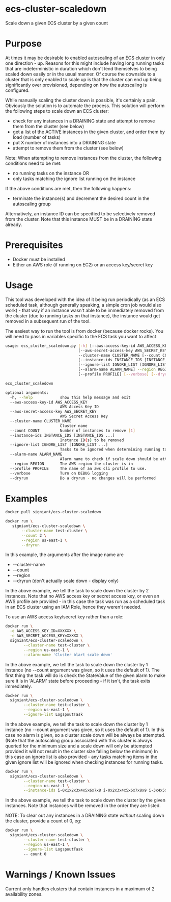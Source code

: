 # ecs-cluster-scaledown
Scale down a given ECS cluster by a given count

# Purpose
At times it may be desirable to enabled autoscaling of an ECS cluster in only one direction - up. Reasons
for this might include having long running tasks that are indeterministic in duration which don't lend
themselves to being scaled down easily or in the usual manner. Of course the downside to a cluster that
is only enabled to scale up is that the cluster can end up being significantly over provisioned, 
depending on how the autoscaling is configured.

While manually scaling the cluster down is possible, it's certainly a pain. Obviously the solution is
to automate the process. This solution will perform the following steps to scale down an ECS cluster:
* check for any instances in a DRAINING state and attempt to remove them from the cluster (see below)
* get a list of the ACTIVE instances in the given cluster, and order them by load (number of tasks)
* put X number of instances into a DRAINING state
* attempt to remove them from the cluster (see below)

Note: When attempting to remove instances from the cluster, the following conditions need to be met:
* no running tasks on the instance OR
* only tasks matching the ignore list running on the instance

If the above conditions are met, then the following happens:
* terminate the instance(s) and decrement the desired count in the autoscaling group
 
Alternatively, an instance ID can be specified to be selectively removed from the cluster. Note that this
instance MUST be in a DRAINING state already.

# Prerequisites
* Docker must be installed
* Either an AWS role (if running on EC2) or an access key/secret key

# Usage

This tool was developed with the idea of it being run periodically (as an ECS scheduled task, although 
generally speaking, a simple cron job would also work) - that way if an instance wasn't able to be
immediately removed from the cluster (due to running tasks on that instance), the instance would get
removed in a subsequent run of the tool.

The easiest way to run the tool is from docker (because docker rocks).
You will need to pass in variables specific to the ECS task you want to affect

```bash
usage: ecs_cluster_scaledown.py [-h] [--aws-access-key-id AWS_ACCESS_KEY]
                                [--aws-secret-access-key AWS_SECRET_KEY]
                                --cluster-name CLUSTER_NAME [--count COUNT]
                                [--instance-ids INSTANCE_IDS [INSTANCE_IDS ...]]
                                [--ignore-list IGNORE_LIST [IGNORE_LIST ...]]
                                [--alarm-name ALARM_NAME] --region REGION
                                [--profile PROFILE] [--verbose] [--dryrun]

ecs_cluster_scaledown

optional arguments:
  -h, --help            show this help message and exit
  --aws-access-key-id AWS_ACCESS_KEY
                        AWS Access Key ID
  --aws-secret-access-key AWS_SECRET_KEY
                        AWS Secret Access Key
  --cluster-name CLUSTER_NAME
                        Cluster name
  --count COUNT         Number of instances to remove [1]
  --instance-ids INSTANCE_IDS [INSTANCE_IDS ...]
                        Instance ID(s) to be removed
  --ignore-list IGNORE_LIST [IGNORE_LIST ...]
                        Tasks to be ignored when determining running tasks
  --alarm-name ALARM_NAME
                        Alarm name to check if scale down should be attempted
  --region REGION       The AWS region the cluster is in
  --profile PROFILE     The name of an aws cli profile to use.
  --verbose             Turn on DEBUG logging
  --dryrun              Do a dryrun - no changes will be performed
```

# Examples

```bash
docker pull signiant/ecs-cluster-scaledown
```

```bash
docker run \
   signiant/ecs-cluster-scaledown \
       --cluster-name test-cluster \
       --count 2 \
       --region us-east-1 \
       --dryrun
```

In this example, the arguments after the image name are

* --cluster-name <ECS cluster name>
* --count <Number of instances to scale down by>
* --region <AWS region>
* --dryrun (don't actually scale down - display only)

In the above example, we tell the task to scale down the cluster by 2 instances. Note that no AWS
access key or secret access key, or even an AWS profile are provided - in this case the task was run
as a scheduled task in an ECS cluster using an IAM Role, hence they weren't needed.

To use an AWS access key/secret key rather than a role:

```bash
docker run \
  -e AWS_ACCESS_KEY_ID=XXXXXX \
  -e AWS_SECRET_ACCESS_KEY=XXXXX \
  signiant/ecs-cluster-scaledown \
        --cluster-name test-cluster \
        --region us-east-1 \
        --alarm-name 'Cluster blart scale down'
```

In the above example, we tell the task to scale down the cluster by 1 instance (no --count argument was
given, so it uses the default of 1). The first thing the task will do is check the StateValue of the given
alarm to make sure it is in 'ALARM' state before proceeding - if it isn't, the task exits immediately.

```bash
docker run \
  signiant/ecs-cluster-scaledown \
        --cluster-name test-cluster \
        --region us-east-1 \
        --ignore-list LogspoutTask
```

In the above example, we tell the task to scale down the cluster by 1 instance (no --count argument was
given, so it uses the default of 1). In this case no alarm is given, so a cluster scale down will be 
always be attempted. (Note that the autoscaling group associated with this cluster is always queried for
the minimum size and a scale down will only be attempted provided it will not result in the cluster size
falling below the minimum) In this case an ignore list is also provided - any tasks matching items in the
given ignore list will be ignored when checking instances for running tasks.

```bash
docker run \
  signiant/ecs-cluster-scaledown \
        --cluster-name test-cluster \
        --region us-east-1 \
        --instance-ids i-0x1x2x3x4x5x6x7x8 i-0x2x3x4x5x6x7x8x9 i-3x4x5x6x7x8x9x0x1
```

In the above example, we tell the task to scale down the cluster by the given instances. Note that 
instances will be removed in the order they are listed.

NOTE: To clear out any instances in a DRAINING state *without* scaling down the cluster, provide a count
of 0, eg:

```bash
docker run \
  signiant/ecs-cluster-scaledown \
        --cluster-name test-cluster \
        --region us-east-1 \
        --ignore-list LogspoutTask
        -- count 0
```


# Warnings / Known Issues

Current only handles clusters that contain instances in a maximum of 2 availability zones.
